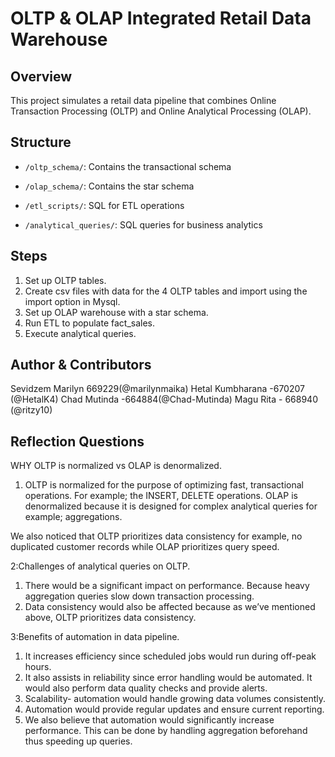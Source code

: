 
# OLTP & OLAP Integrated Retail Data Warehouse

## Overview
This project simulates a retail data pipeline that combines Online Transaction Processing (OLTP) and Online Analytical Processing (OLAP).

## Structure
- `/oltp_schema/`: Contains the transactional schema
- `/olap_schema/`: Contains the star schema
- `/etl_scripts/`: SQL for ETL operations

- `/analytical_queries/`: SQL queries for business analytics

## Steps
1. Set up OLTP tables.
2. Create csv files with data for the 4 OLTP tables and import using the import option in Mysql.
3. Set up OLAP warehouse with a star schema.
4. Run ETL to populate fact_sales.
5. Execute analytical queries.

## Author & Contributors
Sevidzem Marilyn 669229(@marilynmaika) 
Hetal Kumbharana -670207 (@HetalK4)
Chad Mutinda -664884(@Chad-Mutinda)
Magu Rita - 668940 (@ritzy10)

## Reflection Questions
WHY OLTP is normalized vs OLAP is denormalized.
1. OLTP is normalized for the purpose of optimizing fast, transactional operations. For example; the INSERT, DELETE operations. OLAP is denormalized because it is designed for complex analytical queries for example; aggregations.

We also noticed that OLTP prioritizes data consistency for example, no duplicated customer records while OLAP prioritizes query speed.

2:Challenges of analytical queries on OLTP.

1. There would be a significant impact on performance. Because heavy aggregation queries slow down transaction processing. 
2. Data consistency would also be affected because as we’ve mentioned above, OLTP prioritizes data consistency.


3:Benefits of automation in data pipeline. 

1. It increases efficiency since scheduled jobs would run during off-peak hours.
2. It also assists in reliability since error handling would be automated. It would also perform data quality checks and provide alerts.
3. Scalability- automation would handle growing data volumes consistently.
4. Automation would provide regular updates and ensure current reporting.
5. We also believe that automation would significantly increase performance. This can be done by handling aggregation beforehand thus speeding up queries.



